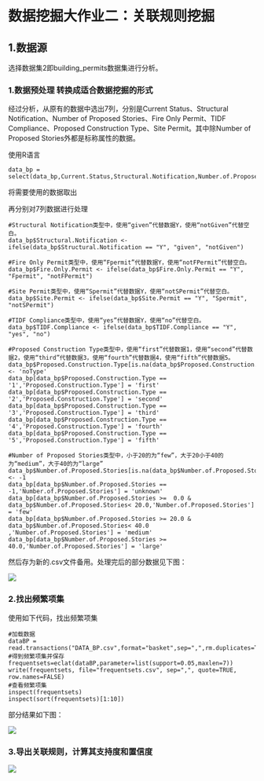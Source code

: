 

# 数据挖掘大作业二：关联规则挖掘


## 1.数据源

选择数据集2即building_permits数据集进行分析。

### 1.数据预处理 转换成适合数据挖掘的形式

经过分析，从原有的数据中选出7列，分别是Current Status、Structural Notification、Number of Proposed Stories、Fire Only Permit、TIDF Compliance、Proposed Construction Type、Site Permit。其中除Number of Proposed Stories外都是标称属性的数据。

使用R语言

```
data_bp = select(data_bp,Current.Status,Structural.Notification,Number.of.Proposed.Stories,Fire.Only.Permit,TIDF.Compliance,Proposed.Construction.Type,Site.Permit)

```
将需要使用的数据取出

再分别对7列数据进行处理

```
#Structural Notification类型中，使用“given”代替数据Y，使用“notGiven”代替空白。
data_bp$Structural.Notification <- ifelse(data_bp$Structural.Notification == "Y", "given", "notGiven")

#Fire Only Permit类型中，使用“Fpermit”代替数据Y，使用“notFPermit”代替空白。
data_bp$Fire.Only.Permit <- ifelse(data_bp$Fire.Only.Permit == "Y", "Fpermit", "notFPermit")

#Site Permit类型中，使用“Spermit”代替数据Y，使用“notSPermit”代替空白。
data_bp$Site.Permit <- ifelse(data_bp$Site.Permit == "Y", "Spermit", "notSPermit")

#TIDF Compliance类型中，使用“yes”代替数据Y，使用“no”代替空白。
data_bp$TIDF.Compliance <- ifelse(data_bp$TIDF.Compliance == "Y", "yes", "no")

#Proposed Construction Type类型中，使用“first”代替数据1，使用“second”代替数据2，使用“third”代替数据3，使用“fourth”代替数据4，使用“fifth”代替数据5。
data_bp$Proposed.Construction.Type[is.na(data_bp$Proposed.Construction.Type)] <- 'noType'
data_bp[data_bp$Proposed.Construction.Type == '1','Proposed.Construction.Type'] = 'first'
data_bp[data_bp$Proposed.Construction.Type == '2','Proposed.Construction.Type'] = 'second'
data_bp[data_bp$Proposed.Construction.Type == '3','Proposed.Construction.Type'] = 'third'
data_bp[data_bp$Proposed.Construction.Type == '4','Proposed.Construction.Type'] = 'fourth'
data_bp[data_bp$Proposed.Construction.Type == '5','Proposed.Construction.Type'] = 'fifth'

#Number of Proposed Stories类型中，小于20的为“few”，大于20小于40的为“medium”，大于40的为“large”
data_bp$Number.of.Proposed.Stories[is.na(data_bp$Number.of.Proposed.Stories)] <- -1
data_bp[data_bp$Number.of.Proposed.Stories == -1,'Number.of.Proposed.Stories'] = 'unknown'
data_bp[data_bp$Number.of.Proposed.Stories >=  0.0 & data_bp$Number.of.Proposed.Stories< 20.0,'Number.of.Proposed.Stories'] = 'few'
data_bp[data_bp$Number.of.Proposed.Stories >= 20.0 & data_bp$Number.of.Proposed.Stories< 40.0 ,'Number.of.Proposed.Stories'] = 'medium'
data_bp[data_bp$Number.of.Proposed.Stories >= 40.0,'Number.of.Proposed.Stories'] = 'large'
```
然后存为新的.csv文件备用。处理完后的部分数据见下图：

![](https://github.com/zyh0904/dm2-report/blob/master/img/data_dp.PNG?raw=true)


### 2.找出频繁项集

使用如下代码，找出频繁项集
```
#加载数据
dataBP = read.transactions("DATA_BP.csv",format="basket",sep=",",rm.duplicates=TRUE)
#得到频繁项集并保存
frequentsets=eclat(dataBP,parameter=list(support=0.05,maxlen=7))
write(frequentsets, file="frequentsets.csv", sep=",", quote=TRUE, row.names=FALSE) 
#查看频繁项集
inspect(frequentsets)
inspect(sort(frequentsets)[1:10]) 
```
部分结果如下图：

![](https://github.com/zyh0904/dm2-report/blob/master/img/%E9%A2%91%E7%B9%81%E9%A1%B9%E9%9B%86%E7%BB%93%E6%9E%9C.PNG?raw=true)


### 3.导出关联规则，计算其支持度和置信度

![](https://github.com/zyh0904/dm2-report/blob/master/img/%E5%85%B3%E8%81%94%E8%A7%84%E5%88%99%E5%8F%8A%E7%BD%AE%E4%BF%A1%E5%BA%A6.png?raw=true)

